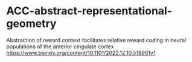 # ACC-abstract-representational-geometry
Abstraction of reward context facilitates relative reward coding in neural populations of the anterior cingulate cortex
https://www.biorxiv.org/content/10.1101/2022.12.10.519901v1
